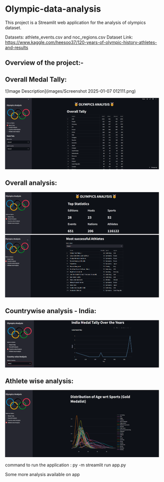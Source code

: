 # Olympic-data-analysis

This project is a Streamlit web application for the analysis of olympics dataset.

Datasets: athlete_events.csv and noc_regions.csv
Dataset Link: https://www.kaggle.com/heesoo37/120-years-of-olympic-history-athletes-and-results


## Overview of the project:- 

## Overall Medal Tally:
![Image Description](images/Screenshot 2025-01-07 012111.png)

![image](https://github.com/ashishkumarrajpoot89/Olympics-Analysis-/blob/main/images/Screenshot%202025-01-07%20012111.png)

## Overall analysis:

![image](https://github.com/ashishkumarrajpoot89/Olympics-Analysis-/blob/main/images/Screenshot%202025-01-07%20012151.png)
![image](https://github.com/ashishkumarrajpoot89/Olympics-Analysis-/blob/main/images/Screenshot%202025-01-07%20012238.png)
## Countrywise analysis - India:

![image](https://github.com/ashishkumarrajpoot89/Olympics-Analysis-/blob/main/images/Screenshot%202025-01-07%20012333.png)

## Athlete wise analysis:

![image](https://github.com/ashishkumarrajpoot89/Olympics-Analysis-/blob/main/images/Screenshot%202025-01-07%20020123.png)

command to run the application :  py -m streamlit run app.py

Some more analysis available on app
